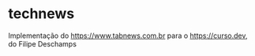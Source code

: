 # technews
Implementação do https://www.tabnews.com.br para o https://curso.dev, do Filipe Deschamps
